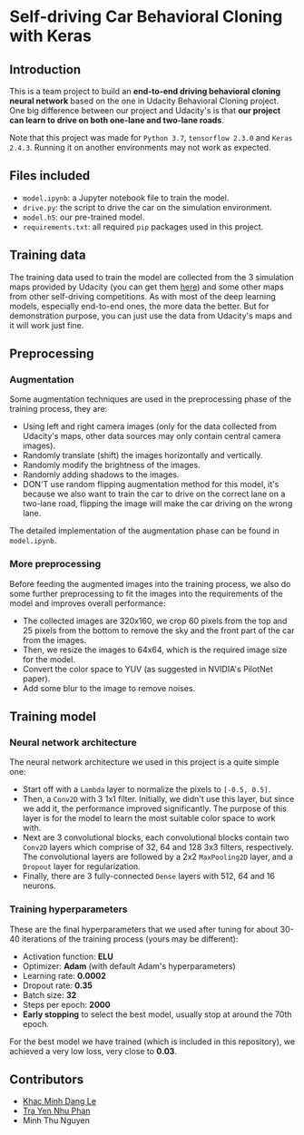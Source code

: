 # Self-driving Car Behavioral Cloning with Keras

## Introduction
This is a team project to build an **end-to-end driving behavioral cloning neural network** based on the one in Udacity Behavioral Cloning project. One big difference between our project and Udacity's is that **our project can learn to drive on both one-lane and two-lane roads**. 

Note that this project was made for `Python 3.7`, `tensorflow 2.3.0` and `Keras 2.4.3`. Running it on another environments may not work as expected.

## Files included
- `model.ipynb`: a Jupyter notebook file to train the model.
- `drive.py`: the script to drive the car on the simulation environment.
- `model.h5`: our pre-trained model.
- `requirements.txt`: all required `pip` packages used in this project.

## Training data
The training data used to train the model are collected from the 3 simulation maps provided by Udacity (you can get them [here](https://github.com/udacity/self-driving-car-sim)) and some other maps from other self-driving competitions. As with most of the deep learning models, especially end-to-end ones, the more data the better. But for demonstration purpose, you can just use the data from Udacity's maps and it will work just fine.

## Preprocessing
### Augmentation
Some augmentation techniques are used in the preprocessing phase of the training process, they are:
- Using left and right camera images (only for the data collected from Udacity's maps, other data sources may only contain central camera images).
- Randomly translate (shift) the images horizontally and vertically.
- Randomly modify the brightness of the images.
- Randomly adding shadows to the images.
- DON'T use random flipping augmentation method for this model, it's because we also want to train the car to drive on the correct lane on a two-lane road, flipping the image will make the car driving on the wrong lane.

The detailed implementation of the augmentation phase can be found in `model.ipynb`.

### More preprocessing
Before feeding the augmented images into the training process, we also do some further preprocessing to fit the images into the requirements of the model and improves overall performance:
- The collected images are 320x160, we crop 60 pixels from the top and 25 pixels from the bottom to remove the sky and the front part of the car from the images.
- Then, we resize the images to 64x64, which is the required image size for the model.
- Convert the color space to YUV (as suggested in NVIDIA's PilotNet paper).
- Add some blur to the image to remove noises.

## Training model
### Neural network architecture
The neural network architecture we used in this project is a quite simple one:
- Start off with a `Lambda` layer to normalize the pixels to `[-0.5, 0.5]`.
- Then, a `Conv2D` with 3 1x1 filter. Initially, we didn't use this layer, but since we add it, the performance improved significantly. The purpose of this layer is for the model to learn the most suitable color space to work with.
- Next are 3 convolutional blocks, each convolutional blocks contain two `Conv2D` layers which comprise of 32, 64 and 128 3x3 filters, respectively. The convolutional layers are followed by a 2x2 `MaxPooling2D` layer, and a `Dropout` layer for regularization.
- Finally, there are 3 fully-connected `Dense` layers with 512, 64 and 16 neurons. 

### Training hyperparameters
These are the final hyperparameters that we used after tuning for about 30-40 iterations of the training process (yours may be different):
- Activation function: **ELU**
- Optimizer: **Adam** (with default Adam's hyperparameters)
- Learning rate: **0.0002**
- Dropout rate: **0.35**
- Batch size: **32**
- Steps per epoch: **2000**
- **Early stopping** to select the best model, usually stop at around the 70th epoch.

For the best model we have trained (which is included in this repository), we achieved a very low loss, very close to **0.03**.

## Contributors
- [Khac Minh Dang Le](https://github.com/LKMDang)
- [Tra Yen Nhu Phan](https://github.com/alexptyn)
- Minh Thu Nguyen
